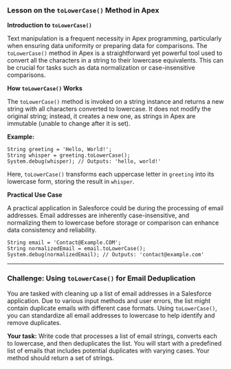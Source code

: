 ### Lesson on the `toLowerCase()` Method in Apex

**Introduction to `toLowerCase()`**

Text manipulation is a frequent necessity in Apex programming, particularly when ensuring data uniformity or preparing data for comparisons. The `toLowerCase()` method in Apex is a straightforward yet powerful tool used to convert all the characters in a string to their lowercase equivalents. This can be crucial for tasks such as data normalization or case-insensitive comparisons.

**How `toLowerCase()` Works**

The `toLowerCase()` method is invoked on a string instance and returns a new string with all characters converted to lowercase. It does not modify the original string; instead, it creates a new one, as strings in Apex are immutable (unable to change after it is set).

**Example:**

```apex
String greeting = 'Hello, World!';
String whisper = greeting.toLowerCase();
System.debug(whisper); // Outputs: 'hello, world!'
```

Here, `toLowerCase()` transforms each uppercase letter in `greeting` into its lowercase form, storing the result in `whisper`.

**Practical Use Case**

A practical application in Salesforce could be during the processing of email addresses. Email addresses are inherently case-insensitive, and normalizing them to lowercase before storage or comparison can enhance data consistency and reliability.

```apex
String email = 'Contact@Example.COM';
String normalizedEmail = email.toLowerCase();
System.debug(normalizedEmail); // Outputs: 'contact@example.com'
```

---
### Challenge: Using `toLowerCase()` for Email Deduplication

You are tasked with cleaning up a list of email addresses in a Salesforce application. Due to various input methods and user errors, the list might contain duplicate emails with different case formats. Using `toLowerCase()`, you can standardize all email addresses to lowercase to help identify and remove duplicates. 

**Your task:**
Write code that processes a list of email strings, converts each to lowercase, and then deduplicates the list. You will start with a predefined list of emails that includes potential duplicates with varying cases. Your method should return a set of strings. 
